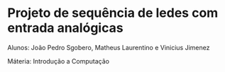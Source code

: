 # Projeto de sequência de ledes com entrada analógicas

Alunos: João Pedro Sgobero, Matheus Laurentino e Vinicius Jimenez

Máteria: Introdução a Computação
